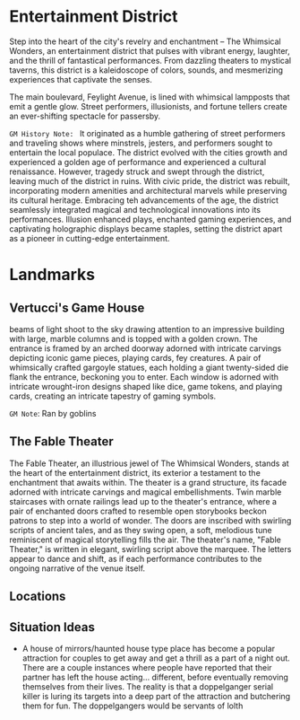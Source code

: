 # Entertainment District

Step into the heart of the city's revelry and enchantment – The Whimsical Wonders, an entertainment district that pulses with vibrant energy, laughter, and the thrill of fantastical performances. From dazzling theaters to mystical taverns, this district is a kaleidoscope of colors, sounds, and mesmerizing experiences that captivate the senses.

The main boulevard, Feylight Avenue, is lined with whimsical lampposts that emit a gentle glow. Street performers, illusionists, and fortune tellers create an ever-shifting spectacle for passersby.

`GM History Note: ` It originated as a humble gathering of street performers and traveling shows where minstrels, jesters, and performers sought to entertain the local populace. The district evolved with the cities growth and experienced a golden age of performance and experienced a cultural renaissance. However, tragedy struck and swept through the district, leaving much of the district in ruins. With civic pride, the district was rebuilt, incorporating modern amenities and architectural marvels while preserving its cultural heritage. Embracing teh advancements of the age, the district seamlessly integrated magical and technological innovations into its performances. Illusion enhanced plays, enchanted gaming experiences, and captivating holographic displays became staples, setting the district apart as a pioneer in cutting-edge entertainment.

# Landmarks

## Vertucci's Game House
beams of light shoot to the sky drawing attention to an impressive building with large, marble columns and is topped with a golden crown. The entrance is framed by an arched doorway adorned with intricate carvings depicting iconic game pieces, playing cards, fey creatures. A pair of whimsically crafted gargoyle statues, each holding a giant twenty-sided die flank the entrance, beckoning you to enter.  Each window is adorned with intricate wrought-iron designs shaped like dice, game tokens, and playing cards, creating an intricate tapestry of gaming symbols.

`GM Note`: Ran by goblins

## The Fable Theater
The Fable Theater, an illustrious jewel of The Whimsical Wonders, stands at the heart of the entertainment district, its exterior a testament to the enchantment that awaits within. The theater is a grand structure, its facade adorned with intricate carvings and magical embellishments. Twin marble staircases with ornate railings lead up to the theater's entrance, where a pair of enchanted doors crafted to resemble open storybooks beckon patrons to step into a world of wonder. The doors are inscribed with swirling scripts of ancient tales, and as they swing open, a soft, melodious tune reminiscent of magical storytelling fills the air. The theater's name, "Fable Theater," is written in elegant, swirling script above the marquee. The letters appear to dance and shift, as if each performance contributes to the ongoing narrative of the venue itself.

## Locations

## Situation Ideas

- A house of mirrors/haunted house type place has become a popular attraction for couples to get away and get a thrill as a part of a night out. There are a couple instances where people have reported that their partner has left the house acting... different, before eventually removing themselves from their lives. The reality is that a doppelganger serial killer is luring its targets into a deep part of the attraction and butchering them for fun. The doppelgangers would be servants of lolth

